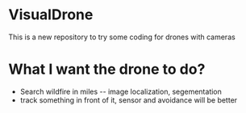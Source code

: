 # VisualDrone
This is a new repository to try some coding for drones with cameras  

# What I want the drone to do?
* Search wildfire in miles -- image localization, segementation
* track something in front of it, sensor and avoidance will be better

